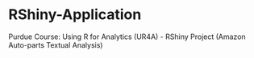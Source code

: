 # RShiny-Application
Purdue Course: Using R for Analytics (UR4A) - RShiny Project (Amazon Auto-parts Textual Analysis)
